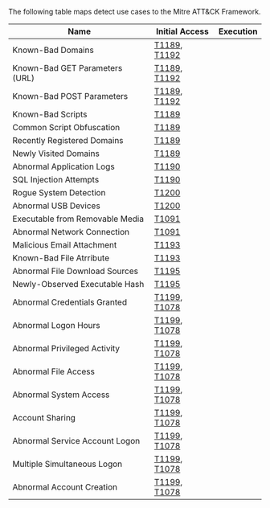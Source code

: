 The following table maps detect use cases to the Mitre ATT&CK Framework.

| Name                            | Initial Access                                                                                           | Execution |
| ------------------------------- | -------------------------------------------------------------------------------------------------------- | --------- |
| Known-Bad Domains               | [T1189](https://attack.mitre.org/techniques/T1189/), [T1192](https://attack.mitre.org/techniques/T1192/) |           |
| Known-Bad GET Parameters (URL)  | [T1189](https://attack.mitre.org/techniques/T1189/), [T1192](https://attack.mitre.org/techniques/T1192/) |           |
| Known-Bad POST Parameters       | [T1189](https://attack.mitre.org/techniques/T1189/), [T1192](https://attack.mitre.org/techniques/T1192/) |           |
| Known-Bad Scripts               | [T1189](https://attack.mitre.org/techniques/T1189/)                                                      |           |
| Common Script Obfuscation       | [T1189](https://attack.mitre.org/techniques/T1189/)                                                      |           |
| Recently Registered Domains     | [T1189](https://attack.mitre.org/techniques/T1189/)                                                      |           |
| Newly Visited Domains           | [T1189](https://attack.mitre.org/techniques/T1189/)                                                      |           |
| Abnormal Application Logs       | [T1190](https://attack.mitre.org/techniques/T1190/)                                                      |           |
| SQL Injection Attempts          | [T1190](https://attack.mitre.org/techniques/T1190/)                                                      |           |
| Rogue System Detection          | [T1200](https://attack.mitre.org/techniques/T1200/)                                                      |           |
| Abnormal USB Devices            | [T1200](https://attack.mitre.org/techniques/T1200/)                                                      |           |
| Executable from Removable Media | [T1091](https://attack.mitre.org/techniques/T1091/)                                                      |           |
| Abnormal Network Connection     | [T1091](https://attack.mitre.org/techniques/T1091/)                                                      |           |
| Malicious Email Attachment      | [T1193](https://attack.mitre.org/techniques/T1193/)                                                      |           |
| Known-Bad File Atrribute        | [T1193](https://attack.mitre.org/techniques/T1193/)                                                      |           |
| Abnormal File Download Sources  | [T1195](https://attack.mitre.org/techniques/T1195/)                                                      |           |
| Newly-Observed Executable Hash  | [T1195](https://attack.mitre.org/techniques/T1195/)                                                      |           |
| Abnormal Credentials Granted    | [T1199](https://attack.mitre.org/techniques/T1199/), [T1078](https://attack.mitre.org/techniques/T1078/) |           |
| Abnormal Logon Hours            | [T1199](https://attack.mitre.org/techniques/T1199/), [T1078](https://attack.mitre.org/techniques/T1078/) |           |
| Abnormal Privileged Activity    | [T1199](https://attack.mitre.org/techniques/T1199/), [T1078](https://attack.mitre.org/techniques/T1078/) |           |
| Abnormal File Access            | [T1199](https://attack.mitre.org/techniques/T1199/), [T1078](https://attack.mitre.org/techniques/T1078/) |           |
| Abnormal System Access          | [T1199](https://attack.mitre.org/techniques/T1199/), [T1078](https://attack.mitre.org/techniques/T1078/) |           |
| Account Sharing                 | [T1199](https://attack.mitre.org/techniques/T1199/), [T1078](https://attack.mitre.org/techniques/T1078/) |           |
| Abnormal Service Account Logon  | [T1199](https://attack.mitre.org/techniques/T1199/), [T1078](https://attack.mitre.org/techniques/T1078/) |           |
| Multiple Simultaneous Logon     | [T1199](https://attack.mitre.org/techniques/T1199/), [T1078](https://attack.mitre.org/techniques/T1078/) |           |
| Abnormal Account Creation       | [T1199](https://attack.mitre.org/techniques/T1199/), [T1078](https://attack.mitre.org/techniques/T1078/) |           |












